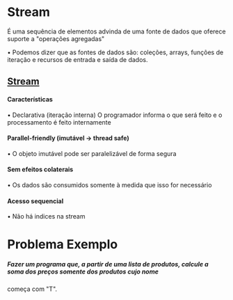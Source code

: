 # Stream

É uma sequência de elementos advinda de uma fonte de dados que oferece suporte a "operações agregadas"

• Podemos dizer que as fontes de dados são: coleções, arrays, funções de iteração e recursos de entrada e saída de dados.

## [Stream](https://docs.oracle.com/javase/8/docs/api/java/util/stream/Stream.html)

#### Características
• Declarativa (iteração interna)
O programador informa o que será feito e o processamento é feito internamente

#### Parallel-friendly (imutável -> thread safe)
• O objeto imutável pode ser paralelizável de forma segura

#### Sem efeitos colaterais
• Os dados são consumidos somente à medida que isso for necessário

#### Acesso sequencial
• Não há indices na stream


# Problema Exemplo

##### Fazer um programa que, a partir de uma lista de produtos, calcule a soma dos preços somente dos produtos cujo nome
começa com "T".
